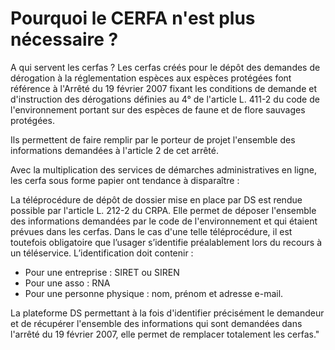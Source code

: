 # Pourquoi le CERFA n'est plus nécessaire ?

A qui servent les cerfas ?
Les cerfas  créés pour le dépôt des demandes de dérogation à la réglementation espèces aux espèces protégées font référence à l'Arrêté du 19 février 2007 fixant les conditions de demande et d'instruction des dérogations définies au 4° de l'article L. 411-2 du code de l'environnement portant sur des espèces de faune et de flore sauvages protégées.

Ils permettent de faire remplir par le porteur de projet l'ensemble des informations demandées à l'article 2 de cet arrêté.

Avec la multiplication des services de démarches administratives en ligne, les cerfa sous forme papier ont tendance à disparaître :

La téléprocédure de dépôt de dossier mise en place par DS est rendue possible par l'article L. 212-2 du CRPA.
Elle permet de déposer l'ensemble des informations demandées par le code de l'environnement et qui étaient prévues dans les cerfas.
Dans le cas d'une telle téléprocédure, il est toutefois obligatoire que l’usager s’identifie préalablement lors du recours à un téléservice.
L’identification doit contenir :
- Pour une entreprise : SIRET ou SIREN
- Pour une asso : RNA
- Pour une personne physique : nom, prénom et adresse e-mail.


La plateforme DS permettant à la fois d'identifier précisément le demandeur et de récupérer l'ensemble des informations qui sont demandées dans l'arrêté du 19 février 2007, elle permet de remplacer totalement les cerfas."

